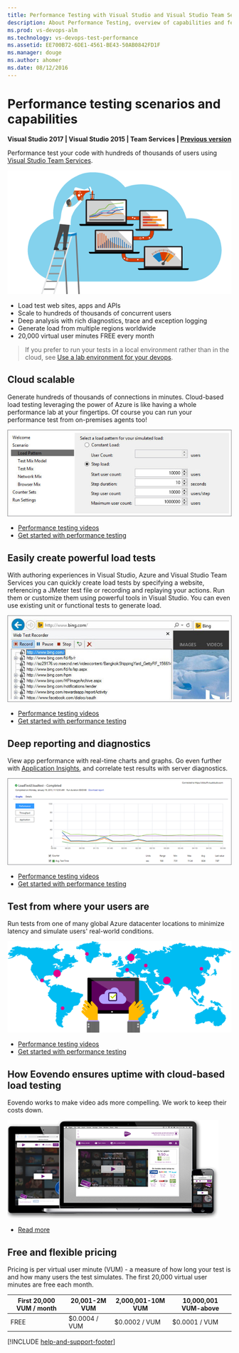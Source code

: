 ```yaml
---
title: Performance Testing with Visual Studio and Visual Studio Team Services
description: About Performance Testing, overview of capabilities and features
ms.prod: vs-devops-alm
ms.technology: vs-devops-test-performance
ms.assetid: EE700B72-6DE1-4561-BE43-50AB0842FD1F
ms.manager: douge
ms.author: ahomer
ms.date: 08/12/2016
---
```


# Performance testing scenarios and capabilities

**Visual Studio 2017 | Visual Studio 2015 | Team Services | [Previous version](https://msdn.microsoft.com/library/dn250793%28v=vs.120%29.aspx)**  

Performance test your code with hundreds of 
thousands of users using 
[Visual Studio Team Services](http://go.microsoft.com/fwlink/?LinkId=307137&clcid=0x409&wt.mc_id=o~msft~vscom~getstarted-hero~dn906133&campaign=o~msft~vscom~getstarted-hero~dn906133&scenario=test).

![Cloud-based Load Testing](_img/performance-testing/IC838830.png)

* Load test web sites, apps and APIs
* Scale to hundreds of thousands of concurrent users
* Deep analysis with rich diagnostics, trace and exception logging
* Generate load from multiple regions worldwide
* 20,000 virtual user minutes FREE every month

>If you prefer to run your tests in a local environment rather
than in the cloud, see [Use a lab environment for your devops](../lab-management/using-a-lab-environment-for-your-application-lifecycle.md).

## Cloud scalable

Generate hundreds of thousands of connections in 
minutes. Cloud-based load testing leveraging the 
power of Azure is like having a whole performance 
lab at your fingertips. Of course you can run your 
performance test from on-premises agents too!

![Cloud scalable](_img/performance-testing/IC778490.jpg)

* [Performance testing videos](https://channel9.msdn.com/Search?term=performance%20load%20testing#ch9Search)
* [Get started with performance testing](getting-started/getting-started-with-performance-testing.md)

## Easily create powerful load tests
With authoring experiences in Visual Studio, Azure and Visual Studio Team Services you can quickly create load tests by specifying a website, referencing a JMeter test file or recording and replaying your actions. Run them or customize them using powerful tools in Visual Studio. You can even use existing unit or functional tests to generate load.

![Easily create powerful load tests](_img/performance-testing/IC778489.jpg)

* [Performance testing videos](https://channel9.msdn.com/Search?term=performance%20load%20testing#ch9Search)
* [Get started with performance testing](getting-started/getting-started-with-performance-testing.md)
 
## Deep reporting and diagnostics
View app performance with real-time charts and 
graphs. Go even further with 
[Application Insights](https://www.visualstudio.com/explore/application-insights-vs), 
and correlate test results with server diagnostics.

![Deep reporting and diagnostics](_img/performance-testing/IC778315.png)

* [Performance testing videos](https://channel9.msdn.com/Search?term=performance%20load%20testing#ch9Search)
* [Get started with performance testing](getting-started/getting-started-with-performance-testing.md)

## Test from where your users are
Run tests from one of many global Azure datacenter 
locations to minimize latency and simulate users' 
real-world conditions.

![Performance testing from where your user are](_img/performance-testing/IC778317.png)

* [Performance testing videos](https://channel9.msdn.com/Search?term=performance%20load%20testing#ch9Search)
* [Get started with performance testing](getting-started/getting-started-with-performance-testing.md)
 
## How Eovendo ensures uptime with cloud-based load testing
Eovendo works to make video ads more compelling. We 
work to keep their costs down.

![How Eovendo ensures uptime with cloud-based load testing](_img/performance-testing/IC778488.png)

* [Read more](https://customers.microsoft.com/Pages/CustomerStory.aspx?recid=16127)

## Free and flexible pricing

Pricing is per virtual user minute (VUM) - a measure 
of how long your test is and how many users the test
simulates. The first 20,000 virtual user minutes are
free each month.

|First 20,000 VUM / month | 20,001-2M VUM | 2,000,001-10M VUM | 10,000,001 VUM-above |
| --- | --- | --- | --- |
| FREE | $0.0004 / VUM | $0.0002 / VUM | $0.0001 / VUM |

[!INCLUDE [help-and-support-footer](../_shared/help-and-support-footer.md)] 
